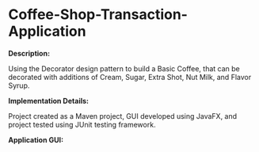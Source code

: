 # Coffee-Shop-Transaction-Application
<strong>Description:</strong> 

Using the Decorator design pattern to build a Basic Coffee, that can be decorated with additions of Cream, Sugar, Extra Shot, Nut Milk, and Flavor Syrup. 


<strong>Implementation Details:</strong> 

Project created as a Maven project, GUI developed using JavaFX, and project tested using JUnit testing framework. 


<strong>Application GUI:</strong> 
